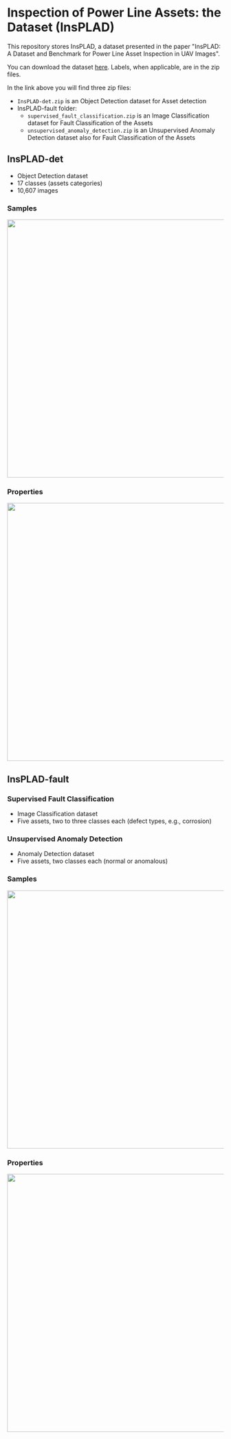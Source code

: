 # Inspection of Power Line Assets: the Dataset (InsPLAD) 

This repository stores InsPLAD, a dataset presented in the paper "InsPLAD: A Dataset and Benchmark for Power Line Asset Inspection in UAV Images".

You can download the dataset [here](https://drive.google.com/drive/folders/1psHiRyl7501YolnCcB8k55rTuAUcR9Ak?usp=sharing). Labels, when applicable, are in the zip files.

In the link above you will find three zip files:

- ```InsPLAD-det.zip``` is an Object Detection dataset for Asset detection
- InsPLAD-fault folder:
  - ```supervised_fault_classification.zip``` is an Image Classification dataset for Fault Classification of the Assets
  - ```unsupervised_anomaly_detection.zip``` is an Unsupervised Anomaly Detection dataset also for Fault Classification of the Assets
  
## InsPLAD-det

- Object Detection dataset
- 17 classes (assets categories)
- 10,607 images

### Samples

<img src="https://i.imgur.com/s0ofrRH.png" width="600">

### Properties

<img src="https://i.imgur.com/PEAjChU.png" width="600">

<!--
#### Benchmark

<img src="https://i.imgur.com/UxyGAqg.png" width="600"> 
-->

## InsPLAD-fault

### Supervised Fault Classification
- Image Classification dataset
- Five assets, two to three classes each (defect types, e.g., corrosion)

<!--
#### Benchmark

<img src="https://i.imgur.com/HkRHjJD.png" width="600">
-->

### Unsupervised Anomaly Detection
- Anomaly Detection dataset
- Five assets, two classes each (normal or anomalous)  

<!--
#### Benchmark

<img src="https://i.imgur.com/GaKzagk.png" width="600">
-->

### Samples

<img src="https://i.imgur.com/miLnAKH.png" width="600">

### Properties

<img src="https://i.imgur.com/fz5sAsI.png" width="600">
